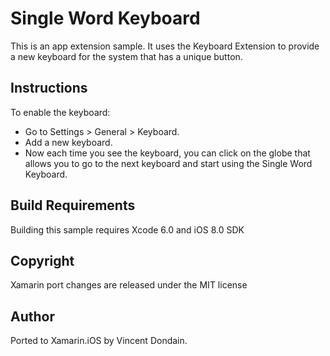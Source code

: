 Single Word Keyboard
====================

This is an app extension sample. It uses the Keyboard Extension to provide a new keyboard for the system that has a unique button.

Instructions
------------

To enable the keyboard:

* Go to Settings > General > Keyboard.
* Add a new keyboard.
* Now each time you see the keyboard, you can click on the globe that allows you to go to the next keyboard and start using the Single Word Keyboard.

Build Requirements
------------------

Building this sample requires Xcode 6.0 and iOS 8.0 SDK

Copyright
---------

Xamarin port changes are released under the MIT license

Author
------

Ported to Xamarin.iOS by Vincent Dondain.
